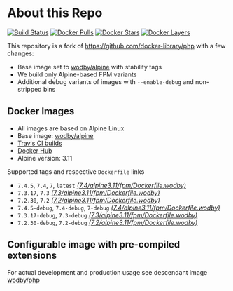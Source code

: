 # About this Repo

[![Build Status](https://travis-ci.org/wodby/base-php.svg?branch=master)](https://travis-ci.org/wodby/base-php)
[![Docker Pulls](https://img.shields.io/docker/pulls/wodby/base-php.svg)](https://hub.docker.com/r/wodby/base-php)
[![Docker Stars](https://img.shields.io/docker/stars/wodby/base-php.svg)](https://hub.docker.com/r/wodby/base-php)
[![Docker Layers](https://images.microbadger.com/badges/image/wodby/base-php.svg)](https://microbadger.com/images/wodby/base-php)

This repository is a fork of https://github.com/docker-library/php with a few changes:

* Base image set to [wodby/alpine](https://github.com/wodby/alpine) with stability tags
* We build only Alpine-based FPM variants
* Additional debug variants of images with `--enable-debug` and non-stripped bins

## Docker Images

* All images are based on Alpine Linux
* Base image: [wodby/alpine](https://github.com/wodby/alpine)
* [Travis CI builds](https://travis-ci.org/wodby/base-php) 
* [Docker Hub](https://hub.docker.com/r/wodby/base-php)
* Alpine version: 3.11

Supported tags and respective `Dockerfile` links

* `7.4.5`, `7.4`, `7`, `latest` [_(7.4/alpine3.11/fpm/Dockerfile.wodby)_]
* `7.3.17`, `7.3` [_(7.3/alpine3.11/fpm/Dockerfile.wodby)_]
* `7.2.30`, `7.2` [_(7.2/alpine3.11/fpm/Dockerfile.wodby)_]
* `7.4.5-debug`, `7.4-debug`, `7-debug` [_(7.4/alpine3.11/fpm/Dockerfile.wodby)_]
* `7.3.17-debug`, `7.3-debug` [_(7.3/alpine3.11/fpm/Dockerfile.wodby)_]
* `7.2.30-debug`, `7.2-debug` [_(7.2/alpine3.11/fpm/Dockerfile.wodby)_]

## Configurable image with pre-compiled extensions

For actual development and production usage see descendant image [wodby/php](https://github.com/wodby/php)

[_(7.4/alpine3.11/fpm/Dockerfile.wodby)_]: https://github.com/wodby/base-php/tree/master/7.4/alpine3.11/fpm/Dockerfile.wodby
[_(7.3/alpine3.11/fpm/Dockerfile.wodby)_]: https://github.com/wodby/base-php/tree/master/7.3/alpine3.11/fpm/Dockerfile.wodby
[_(7.2/alpine3.11/fpm/Dockerfile.wodby)_]: https://github.com/wodby/base-php/tree/master/7.2/alpine3.11/fpm/Dockerfile.wodby
